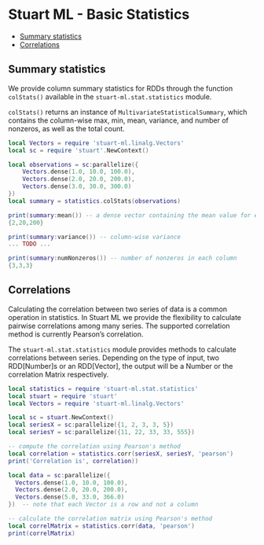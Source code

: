 # Stuart ML - Basic Statistics

* [Summary statistics](#summary-statistics)
* [Correlations](#correlations)

## Summary statistics

We provide column summary statistics for RDDs through the function `colStats()` available in the `stuart-ml.stat.statistics` module.

`colStats()` returns an instance of `MultivariateStatisticalSummary`, which contains the column-wise max, min, mean, variance, and number of nonzeros, as well as the total count.

```lua
local Vectors = require 'stuart-ml.linalg.Vectors'
local sc = require 'stuart'.NewContext()

local observations = sc:parallelize({
	Vectors.dense(1.0, 10.0, 100.0),
	Vectors.dense(2.0, 20.0, 200.0),
	Vectors.dense(3.0, 30.0, 300.0)
})
local summary = statistics.colStats(observations)

print(summary:mean()) -- a dense vector containing the mean value for each column
{2,20,200}

print(summary:variance()) -- column-wise variance
... TODO ...

print(summary:numNonzeros()) -- number of nonzeros in each column
{3,3,3}
```

## Correlations

Calculating the correlation between two series of data is a common operation in statistics. In Stuart ML we provide the flexibility to calculate pairwise correlations among many series. The supported correlation method is currently Pearson’s correlation.

The `stuart-ml.stat.statistics` module provides methods to calculate correlations between series. Depending on the type of input, two RDD[Number]s or an RDD[Vector], the output will be a Number or the correlation Matrix respectively.

```lua
local statistics = require 'stuart-ml.stat.statistics'
local stuart = require 'stuart'
local Vectors = require 'stuart-ml.linalg.Vectors'

local sc = stuart.NewContext()
local seriesX = sc:parallelize({1, 2, 3, 3, 5})  
local seriesY = sc:parallelize({11, 22, 33, 33, 555})

-- compute the correlation using Pearson's method
local correlation = statistics.corr(seriesX, seriesY, 'pearson')
print('Correlation is', correlation))

local data = sc:parallelize({
  Vectors.dense(1.0, 10.0, 100.0),
  Vectors.dense(2.0, 20.0, 200.0),
  Vectors.dense(5.0, 33.0, 366.0)
})  -- note that each Vector is a row and not a column

-- calculate the correlation matrix using Pearson's method
local correlMatrix = statistics.corr(data, 'pearson')
print(correlMatrix)
```
